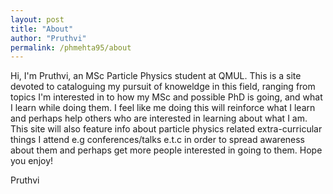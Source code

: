 ```yaml
---
layout: post
title: "About"
author: "Pruthvi"
permalink: /phmehta95/about
---
```


Hi, I'm Pruthvi, an MSc Particle Physics student at QMUL. This is a site devoted to cataloguing  my pursuit of knoweldge in this field, ranging from topics I'm interested in to how my MSc and possible PhD is going, and what I learn while doing them. I feel like me doing this will reinforce what I learn and perhaps help others who are interested in learning about what I am. This site will also feature info about particle physics related extra-curricular things I attend e.g conferences/talks e.t.c in order to spread awareness about them and perhaps get more people interested in going to them. Hope you enjoy!

Pruthvi
